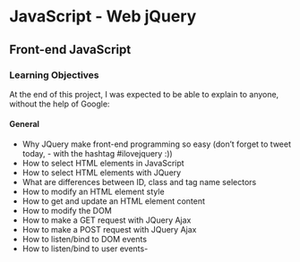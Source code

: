 # JavaScript - Web jQuery
## Front-end    JavaScript

### Learning Objectives
At the end of this project, I was expected to be able to explain to anyone, without the help of Google:

#### General
- Why JQuery make front-end programming so easy (don’t forget to tweet today, - with the hashtag #ilovejquery :))
- How to select HTML elements in JavaScript
- How to select HTML elements with JQuery
- What are differences between ID, class and tag name selectors
- How to modify an HTML element style
- How to get and update an HTML element content
- How to modify the DOM
- How to make a GET request with JQuery Ajax
- How to make a POST request with JQuery Ajax
- How to listen/bind to DOM events
- How to listen/bind to user events- 